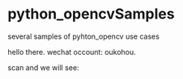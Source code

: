 # python_opencvSamples
several samples of pyhton_opencv use cases

hello there.
wechat occount: oukohou.

scan and we will see:
